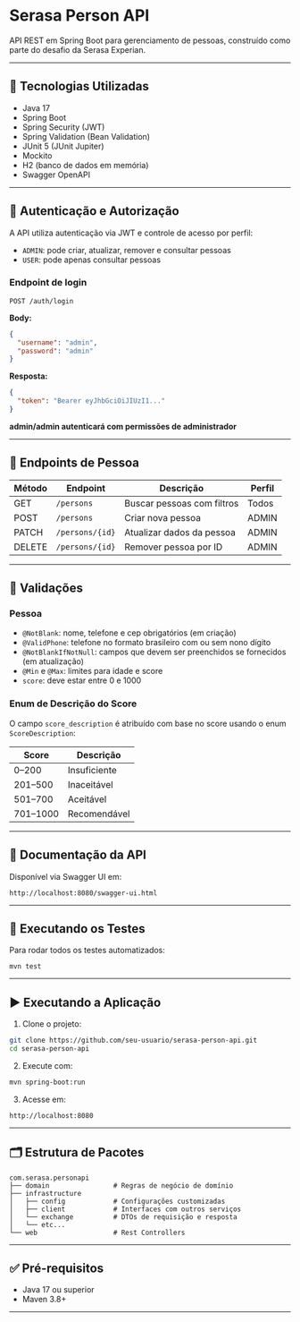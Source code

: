 # Serasa Person API

API REST em Spring Boot para gerenciamento de pessoas, construído como parte do desafio da Serasa Experian.

---

## 🔧 Tecnologias Utilizadas

- Java 17
- Spring Boot
- Spring Security (JWT)
- Spring Validation (Bean Validation)
- JUnit 5 (JUnit Jupiter)
- Mockito
- H2 (banco de dados em memória)
- Swagger OpenAPI

---

## 🔐 Autenticação e Autorização

A API utiliza autenticação via JWT e controle de acesso por perfil:

- `ADMIN`: pode criar, atualizar, remover e consultar pessoas
- `USER`: pode apenas consultar pessoas

### Endpoint de login

```
POST /auth/login
```

**Body:**
```json
{
  "username": "admin",
  "password": "admin"
}
```

**Resposta:**
```json
{
  "token": "Bearer eyJhbGciOiJIUzI1..."
}
```
**admin/admin autenticará com permissões de administrador**

---

## 👤 Endpoints de Pessoa

| Método | Endpoint             | Descrição                     | Perfil |
|--------|----------------------|-------------------------------|--------|
| GET    | `/persons`           | Buscar pessoas com filtros    | Todos  |
| POST   | `/persons`           | Criar nova pessoa             | ADMIN  |
| PATCH  | `/persons/{id}`      | Atualizar dados da pessoa     | ADMIN  |
| DELETE | `/persons/{id}`      | Remover pessoa por ID         | ADMIN  |

---

## 📄 Validações

### Pessoa

- `@NotBlank`: nome, telefone e cep obrigatórios (em criação)
- `@ValidPhone`: telefone no formato brasileiro com ou sem nono dígito
- `@NotBlankIfNotNull`: campos que devem ser preenchidos se fornecidos (em atualização)
- `@Min` e `@Max`: limites para idade e score
- `score`: deve estar entre 0 e 1000

### Enum de Descrição do Score

O campo `score_description` é atribuído com base no score usando o enum `ScoreDescription`:

| Score       | Descrição     |
|-------------|---------------|
| 0–200       | Insuficiente  |
| 201–500     | Inaceitável   |
| 501–700     | Aceitável     |
| 701–1000    | Recomendável  |

---

## 📑 Documentação da API

Disponível via Swagger UI em:

```
http://localhost:8080/swagger-ui.html
```

---

## 🧪 Executando os Testes

Para rodar todos os testes automatizados:

```
mvn test
```


---

## ▶️ Executando a Aplicação

1. Clone o projeto:
```bash
git clone https://github.com/seu-usuario/serasa-person-api.git
cd serasa-person-api
```

2. Execute com:
```bash
mvn spring-boot:run
```

3. Acesse em:
```
http://localhost:8080
```

---

## 🗂 Estrutura de Pacotes

```
com.serasa.personapi
├── domain                # Regras de negócio de domínio
├── infrastructure
│   ├── config            # Configurações customizadas
│   ├── client            # Interfaces com outros serviços
│   └── exchange          # DTOs de requisição e resposta
│   └── etc...
└── web                   # Rest Controllers
```

---

## ✅ Pré-requisitos

- Java 17 ou superior
- Maven 3.8+

---
